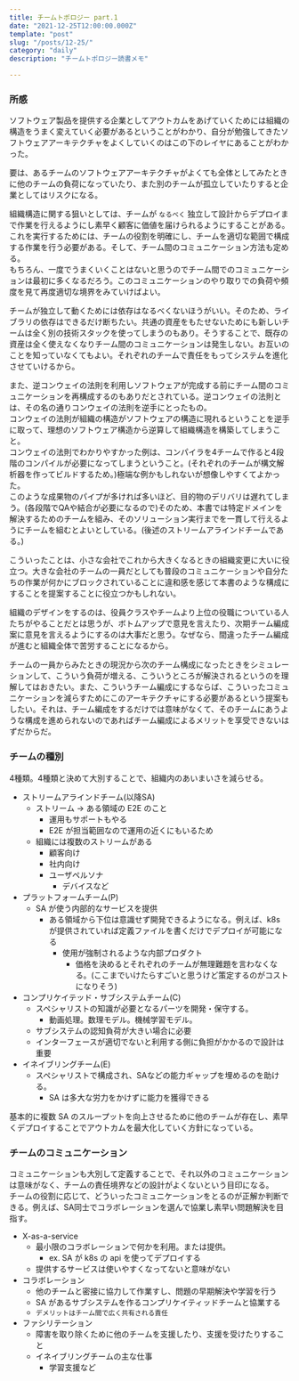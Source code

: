 ```yaml
---
title: チームトポロジー part.1
date: "2021-12-25T12:00:00.000Z"
template: "post"
slug: "/posts/12-25/"
category: "daily"
description: "チームトポロジー読書メモ"

---
```


### 所感

ソフトウェア製品を提供する企業としてアウトカムをあげていくためには組織の構造をうまく変えていく必要があるということがわかり、自分が勉強してきたソフトウェアアーキテクチャをよくしていくのはこの下のレイヤにあることがわかった。 

要は、あるチームのソフトウェアアーキテクチャがよくても全体としてみたときに他のチームの負荷になっていたり、また別のチームが孤立していたりすると企業としてはリスクになる。  

組織構造に関する狙いとしては、チームが `なるべく` 独立して設計からデプロイまで作業を行えるようにし素早く顧客に価値を届けられるようにすることがある。  
これを実行するためには、チームの役割を明確にし、チームを適切な範囲で構成する作業を行う必要がある。そして、チーム間のコミュニケーション方法も定める。  
もちろん、一度でうまくいくことはないと思うのでチーム間でのコミュニケーションは最初に多くなるだろう。このコミュニケーションのやり取りでの負荷や頻度を見て再度適切な境界をみていけばよい。  

チームが独立して動くためには依存はなるべくないほうがいい。そのため、ライブラリの依存はできるだけ断ちたい。共通の資産をもたせないためにも新しいチームは全く別の技術スタックを使ってしまうのもあり。そうすることで、既存の資産は全く使えなくなりチーム間のコミュニケーションは発生しない。お互いのことを知っていなくてもよい。それぞれのチームで責任をもってシステムを進化させていけるから。  
  
  
また、逆コンウェイの法則を利用しソフトウェアが完成する前にチーム間のコミュニケーションを再構成するのもありだとされている。逆コンウェイの法則とは、その名の通りコンウェイの法則を逆手にとったもの。  
コンウェイの法則が組織の構造がソフトウェアの構造に現れるということを逆手に取って、理想のソフトウェア構造から逆算して組織構造を構築してしまうこと。  
コンウェイの法則でわかりやすかった例は、コンパイラを4チームで作ると4段階のコンパイルが必要になってしまうということ。(それぞれのチームが構文解析器を作ってビルドするため。)極端な例かもしれないが想像しやすくてよかった。  
このような成果物のパイプが多ければ多いほど、目的物のデリバリは遅れてしまう。(各段階でQAや結合が必要になるので)そのため、本書では特定ドメインを解決するためのチームを組み、そのソリューション実行までを一貫して行えるようにチームを組むとよいとしている。(後述のストリームアラインドチームである。)
  
  
こういったことは、小さな会社でこれから大きくなるときの組織変更に大いに役立つ。大きな会社のチームの一員だとしても普段のコミュニケーションや自分たちの作業が何かにブロックされていることに違和感を感じて本書のような構成にすることを提案することに役立つかもしれない。  

組織のデザインをするのは、役員クラスやチームより上位の役職についている人たちがやることだとは思うが、ボトムアップで意見を言えたり、次期チーム編成案に意見を言えるようにするのは大事だと思う。なぜなら、間違ったチーム編成が進むと組織全体で苦労することになるから。  

チームの一員からみたときの現況から次のチーム構成になったときをシミュレーションして、こういう負荷が増える、こういうところが解決されるというのを理解してはおきたい。また、こういうチーム編成にするならば、こういったコミュニケーションを減らすためにこのアーキテクチャにする必要があるという提案もしたい。それは、チーム編成をするだけでは意味がなくて、そのチームにあうような構成を進められないのであればチーム編成によるメリットを享受できないはずだからだ。

### チームの種別

4種類。4種類と決めて大別することで、組織内のあいまいさを減らせる。

- ストリームアラインドチーム(以降SA)
  - ストリーム → ある領域の E2E のこと
    - 運用もサポートもやる
    - E2E が担当範囲なので運用の近くにもいるため
  - 組織には複数のストリームがある
    - 顧客向け
    - 社内向け
    - ユーザペルソナ
      - デバイスなど
- プラットフォームチーム(P)
  - SA が使う内部的なサービスを提供
    - ある領域から下位は意識せず開発できるようになる。例えば、k8s が提供されていれば定義ファイルを書くだけでデプロイが可能になる
      - 使用が強制されるような内部プロダクト
        - 価格を決めるとそれぞれのチームが無理難題を言わなくなる。(ここまでいけたらすごいと思うけど策定するのがコストになりそう)
- コンプリケイテッド・サブシステムチーム(C)
  - スペシャリストの知識が必要となるパーツを開発・保守する。
    - 動画処理。数理モデル。機械学習モデル。
  - サブシステムの認知負荷が大きい場合に必要
  - インターフェースが適切でないと利用する側に負担がかかるので設計は重要
- イネイブリングチーム(E)
  - スペシャリストで構成され、SAなどの能力ギャップを埋めるのを助ける。
    - SA は多大な労力をかけずに能力を獲得できる


基本的に複数 SA のスループットを向上させるために他のチームが存在し、素早くデプロイすることでアウトカムを最大化していく方針になっている。  

### チームのコミュニケーション

コミュニケーションも大別して定義することで、それ以外のコミュニケーションは意味がなく、チームの責任境界などの設計がよくないという目印になる。  
チームの役割に応じて、どういったコミュニケーションをとるのが正解か判断できる。例えば、SA同士でコラボレーションを選んで協業し素早い問題解決を目指す。  

- X-as-a-service
  - 最小限のコラボレーションで何かを利用。または提供。
    - ex. SA が k8s の api を使ってデプロイする
  - 提供するサービスは使いやすくなってないと意味がない
- コラボレーション
  - 他のチームと密接に協力して作業すし、問題の早期解決や学習を行う
  - SA があるサブシステムを作るコンプリケイティッドチームと協業する
  - `デメリットはチーム間で広く共有される責任`
- ファシリテーション
  - 障害を取り除くために他のチームを支援したり、支援を受けたりすること
  - イネイブリングチームの主な仕事
    - 学習支援など